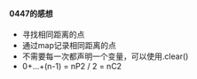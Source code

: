 #### 0447的感想
- 寻找相同距离的点
- 通过map记录相同距离的点
- 不需要每一次都声明一个变量，可以使用.clear()
- 0+...+(n-1) = nP2 / 2 = nC2

